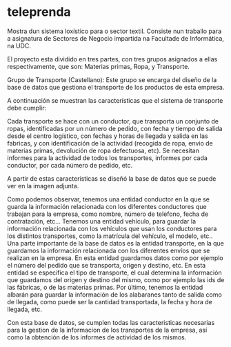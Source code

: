 # teleprenda
Mostra dun sistema loxístico para o sector textil.
Consiste nun traballo para a asignatura de Sectores de Negocio impartida na Facultade de Informática, na UDC.

El proyecto esta dividido en tres partes, con tres grupos asignados a ellas respectivamente, que son: Materias primas, Ropa, y Transporte.

Grupo de Transporte (Castellano):
Este grupo se encarga del diseño de la base de datos que gestiona el
transporte de los productos de esta empresa. 

A continuación se muestran las características que el sistema de transporte debe cumplir:

Cada transporte se hace con un conductor, que transporta un conjunto de ropas, identificadas por un número de pedido, con fecha y tiempo de salida desde el centro logístico, con fechas y horas de llegada y salida en las fabricas, y con identificación de la actividad (recogida de ropa, envio de materias primas, devolución de ropa defectuosa, etc).
Se necesitan informes para la actividad de todos los transportes, informes por cada conductor, por cada número de pedido, etc.

A partir de estas características se diseñó la base de datos que se puede ver en la imagen adjunta.

Como podemos observar, tenemos una entidad conductor en la que se guarda la información relacionada con los diferentes conductores que trabajan para la empresa, como nombre, número de telefono, fecha de contratación, etc...
Tenemos una entidad vehículo, para guardar la información relacionada con los vehículos que usan los conductores para los distintos transportes, como la matrícula del vehículo, el modelo, etc..
Una parte importante de la base de datos es la entidad transporte, en la que guardamos la información relacionada con los diferentes envíos que se realizan en la empresa. En esta entidad guardamos datos como por ejemplo el número del pedido que se transporta, origen y destino, etc. En esta entidad se especifica el tipo de transporte, el cual determina la información que guardamos del origen y destino del mismo, como por ejemplo las ids de las fábricas, o de las materias primas.
Por último, tenemos la entidad albarán para guardar la información de los alabaranes tanto de salida como de llegada, como puede ser la cantidad transportada, la fecha y hora de llegada, etc.

Con esta base de datos, se cumplen todas las caracteristicas necesarias para la gestion de la informacion de los transportes de la empresa, así como la obtención de los informes de actividad de los mismos.


